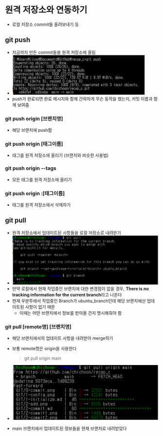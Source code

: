 # 원격 저장소와 연동하기

- 로컬 저장소 commit들 올려보내기 등

## git push

- 지금까지 만든 commit들을 원격 저장소에 올림
- ![push](3-push.png)
- push가 완료되면 완료 메시지와 함께 간략하게 무슨 동작을 했는지, 커밋 이름과 함께 보여줌

### git push origin [브랜치명]

- 해당 브랜치에 push함

### git push origin [태그이름]

- 태그를 원격 저장소에 올리기 (브랜치와 비슷한 사용법)

### git push origin --tags

- 모든 태그를 원격 저장소에 올리기

### git push origin :[태그이름]

- 태그를 원격 저장소에서 삭제하기

## git pull

- 원격 저장소에서 업데이트된 사항들을 로컬 저장소로 내려받기
- ![pull1](3-pull1.png)
- 만약 로컬에서 현재 작업중인 브랜치에 대한 변경점이 없을 경우, **There is no tracking information for the current branch**라고 나온다
- 현재 우분투에서 작업중인 Branch가 ubuntu_branch인데 해당 브랜치에선 업데이트된 사항이 없기 때문
  - 이때는 어떤 브랜치에서 정보를 받아올 건지 명시해줘야 함

### git pull [remote명] [브랜치명]

- 해당 브랜치에서의 업데이트 사항을 내려받아 merge하기
- 보통 remote명은 origin을 사용한다

  > git pull origin main

- ![pull2](3-pull2.png)
- main 브랜치에서 업데이트된 정보들을 현재 브랜치로 내려받았다
